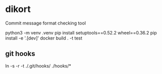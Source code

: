 # dikort

Commit message format checking tool

python3 -m venv .venv
pip install setuptools==0.52.2 wheel==0.36.2
pip install -e '.[dev]'
docker build . -t test

## git hooks

ln -s -r -t ./.git/hooks/ ./hooks/*
